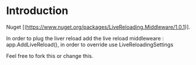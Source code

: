 # Introduction

Nuget [(https://www.nuget.org/packages/LiveReloading.Middleware/1.0.1)].

In order to plug the liver reload add the live reload middleweare : app.AddLiveReload(), in order to override use LiveReloadingSettings 

Feel free to fork this or change this.


